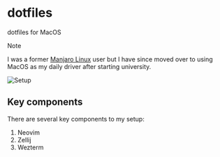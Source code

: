 # dotfiles

dotfiles for MacOS

> [!NOTE]
> I was a former [Manjaro Linux](https://manjaro.org/) user but I have since
> moved over to using MacOS as my daily driver after starting university.

![Setup](./res/setup.png)

## Key components

There are several key components to my setup:

1. Neovim
2. Zellij
3. Wezterm
